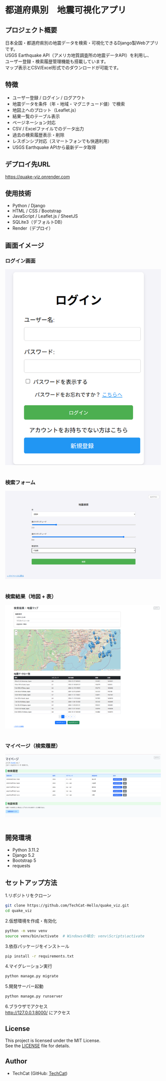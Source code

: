 # 都道府県別　地震可視化アプリ


## プロジェクト概要
日本全国・都道府県別の地震データを検索・可視化できるDjango製Webアプリです。  
USGS Earthquake API（アメリカ地質調査所の地震データAPI）を利用し、  
ユーザー登録・検索履歴管理機能も搭載しています。  
マップ表示とCSV/Excel形式でのダウンロードが可能です。


## 特徴
- ユーザー登録 / ログイン / ログアウト
- 地震データを条件（年・地域・マグニチュード値）で検索
- 地図上へのプロット（Leaflet.js）
- 結果一覧のテーブル表示
- ページネーション対応
- CSV / Excelファイルでのデータ出力
- 過去の検索履歴表示・削除
- レスポンシブ対応（スマートフォンでも快適利用）
- USGS Earthquake APIから最新データ取得

## デプロイ先URL
https://quake-viz.onrender.com

## 使用技術
- Python / Django
- HTML / CSS / Bootstrap
- JavaScript / Leaflet.js / SheetJS
- SQLite3（デフォルトDB）
- Render（デプロイ）

## 画面イメージ
### ログイン画面
![login](screenshots/login.png)
<br><br>
### 検索フォーム
![form](screenshots/form.png)
<br><br>
### 検索結果（地図 + 表）
![results](screenshots/results.png)
<br><br>
### マイページ（検索履歴）
![results](screenshots/mypage.png)
<br><br>
## 開発環境
- Python 3.11.2
- Django 5.2
- Bootstrap 5
- requests

## セットアップ方法
1.リポジトリをクローン
```bash
git clone https://github.com/TechCat-Hello/quake_viz.git
cd quake_viz
```

2.仮想環境を作成・有効化
```bash
python -m venv venv
source venv/bin/activate  # Windowsの場合: venv\Scripts\activate
```

3.依存パッケージをインストール
```bash
pip install -r requirements.txt
```

4.マイグレーション実行
```bash
python manage.py migrate
```

5.開発サーバー起動
```bash
python manage.py runserver
```

6.ブラウザでアクセス  
http://127.0.0.1:8000/ にアクセス  
  
## License
This project is licensed under the MIT License.    
See the [LICENSE](LICENSE) file for details.
  
## Author
- TechCat (GitHub: [TechCat](https://github.com/TechCat-Hello))





